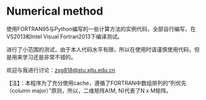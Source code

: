 # Numerical method
使用FORTRAN95与Python编写的一些计算方法的实例代码，全部自行编写，在VS2013和Intel Visual Fortran2013下编译测试。

进行了小范围的测试，由于本人代码水平有限，所以在使用时请谨慎使用代码，但是用来学习还是非常不错的。

欢迎与我进行讨论：zxg818@stu.xjtu.edu.cn

【注】：本程序为了充分使用cache，遵循了FORTRAN中数组排列的“列优先（column major）”原则，所以，二维矩阵A(M, N)代表了N x M矩阵。
